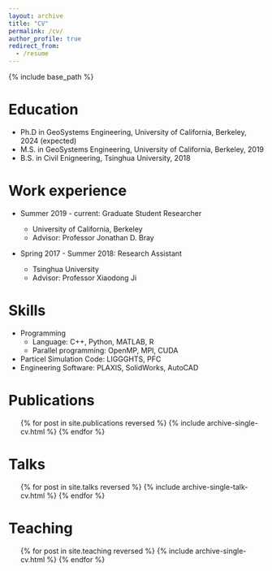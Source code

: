 ```yaml
---
layout: archive
title: "CV"
permalink: /cv/
author_profile: true
redirect_from:
  - /resume
---
```


{% include base_path %}

Education
======
* Ph.D in GeoSystems Engineering, University of California, Berkeley, 2024 (expected)
* M.S. in GeoSystems Engineering, University of California, Berkeley, 2019
* B.S. in Civil Enigneering, Tsinghua University, 2018

Work experience
======
* Summer 2019 - current: Graduate Student Researcher
  * University of California, Berkeley
  * Advisor: Professor Jonathan D. Bray

* Spring 2017 - Summer 2018: Research Assistant
  * Tsinghua University
  * Advisor: Professor Xiaodong Ji

Skills
======
* Programming
  * Language: C++, Python, MATLAB, R
  * Parallel programming: OpenMP, MPI, CUDA
* Particel Simulation Code: LIGGGHTS, PFC
* Engineering Software: PLAXIS, SolidWorks, AutoCAD 

Publications
======
  <ul>{% for post in site.publications reversed %}
    {% include archive-single-cv.html %}
  {% endfor %}</ul>
  
Talks
======
  <ul>{% for post in site.talks reversed %}
    {% include archive-single-talk-cv.html  %}
  {% endfor %}</ul>
  
Teaching
======
  <ul>{% for post in site.teaching reversed %}
    {% include archive-single-cv.html %}
  {% endfor %}</ul>
  
